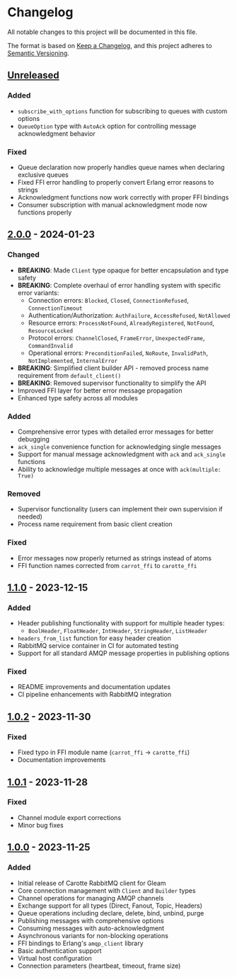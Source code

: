 # Changelog

All notable changes to this project will be documented in this file.

The format is based on [Keep a Changelog](https://keepachangelog.com/en/1.0.0/),
and this project adheres to [Semantic Versioning](https://semver.org/spec/v2.0.0.html).

## [Unreleased]

### Added
- `subscribe_with_options` function for subscribing to queues with custom options
- `QueueOption` type with `AutoAck` option for controlling message acknowledgment behavior

### Fixed
- Queue declaration now properly handles queue names when declaring exclusive queues
- Fixed FFI error handling to properly convert Erlang error reasons to strings
- Acknowledgment functions now work correctly with proper FFI bindings
- Consumer subscription with manual acknowledgment mode now functions properly

## [2.0.0] - 2024-01-23

### Changed
- **BREAKING**: Made `Client` type opaque for better encapsulation and type safety
- **BREAKING**: Complete overhaul of error handling system with specific error variants:
  - Connection errors: `Blocked`, `Closed`, `ConnectionRefused`, `ConnectionTimeout`
  - Authentication/Authorization: `AuthFailure`, `AccessRefused`, `NotAllowed`
  - Resource errors: `ProcessNotFound`, `AlreadyRegistered`, `NotFound`, `ResourceLocked`
  - Protocol errors: `ChannelClosed`, `FrameError`, `UnexpectedFrame`, `CommandInvalid`
  - Operational errors: `PreconditionFailed`, `NoRoute`, `InvalidPath`, `NotImplemented`, `InternalError`
- **BREAKING**: Simplified client builder API - removed process name requirement from `default_client()`
- **BREAKING**: Removed supervisor functionality to simplify the API
- Improved FFI layer for better error message propagation
- Enhanced type safety across all modules

### Added
- Comprehensive error types with detailed error messages for better debugging
- `ack_single` convenience function for acknowledging single messages
- Support for manual message acknowledgment with `ack` and `ack_single` functions
- Ability to acknowledge multiple messages at once with `ack(multiple: True)`

### Removed
- Supervisor functionality (users can implement their own supervision if needed)
- Process name requirement from basic client creation

### Fixed
- Error messages now properly returned as strings instead of atoms
- FFI function names corrected from `carrot_ffi` to `carotte_ffi`

## [1.1.0] - 2023-12-15

### Added
- Header publishing functionality with support for multiple header types:
  - `BoolHeader`, `FloatHeader`, `IntHeader`, `StringHeader`, `ListHeader`
- `headers_from_list` function for easy header creation
- RabbitMQ service container in CI for automated testing
- Support for all standard AMQP message properties in publishing options

### Fixed
- README improvements and documentation updates
- CI pipeline enhancements with RabbitMQ integration

## [1.0.2] - 2023-11-30

### Fixed
- Fixed typo in FFI module name (`carrot_ffi` -> `carotte_ffi`)
- Documentation improvements

## [1.0.1] - 2023-11-28

### Fixed
- Channel module export corrections
- Minor bug fixes

## [1.0.0] - 2023-11-25

### Added
- Initial release of Carotte RabbitMQ client for Gleam
- Core connection management with `Client` and `Builder` types
- Channel operations for managing AMQP channels
- Exchange support for all types (Direct, Fanout, Topic, Headers)
- Queue operations including declare, delete, bind, unbind, purge
- Publishing messages with comprehensive options
- Consuming messages with auto-acknowledgment
- Asynchronous variants for non-blocking operations
- FFI bindings to Erlang's `amqp_client` library
- Basic authentication support
- Virtual host configuration
- Connection parameters (heartbeat, timeout, frame size)

[Unreleased]: https://github.com/renatillas/carotte/compare/v2.0.0...HEAD
[2.0.0]: https://github.com/renatillas/carotte/compare/v1.1.0...v2.0.0
[1.1.0]: https://github.com/renatillas/carotte/compare/v1.0.2...v1.1.0
[1.0.2]: https://github.com/renatillas/carotte/compare/v1.0.1...v1.0.2
[1.0.1]: https://github.com/renatillas/carotte/compare/v1.0.0...v1.0.1
[1.0.0]: https://github.com/renatillas/carotte/releases/tag/v1.0.0
